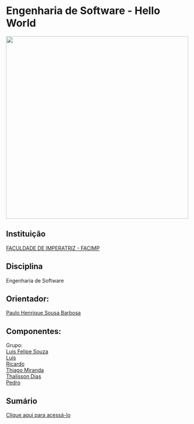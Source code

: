 <h1>Engenharia de Software - Hello World</h1>

<img src="https://www.stoodi.com.br/wp-content/uploads/2020/03/engenharia-de-software-1.jpg" width="500px" height="500px" style="text-align: center;">


<h2>Instituição</h2>

<a href="https://github.com/NT-Facimp">FACULDADE DE IMPERATRIZ - FACIMP</a>

<h2>Disciplina</h2>

Engenharia de Software

<h2>Orientador:</h2>

<a href="https://github.com/agenteph">Paulo Henrique Sousa Barbosa</a>

<h2>Componentes:</h2>

Grupo: <br><a href="https://github.com/LF21-O-souza">Luis Felipe Souza</a><br> <a href="https://github.com/Luysd2">Luis</a><br> <a href="https://github.com/ricarrdoo">Ricardo</a><br> <a href="https://github.com/thiagoam74">Thiago Miranda</a><br> 
<a href="https://github.com/ThalissonDias">Thalisson Dias</a><br> <a href="https://github.com/p3drodeveloper">Pedro</a>

<h2>Sumário</h2>

<a href="https://github.com/LF21-O-souza/Soft-Hello-Wolrd/wiki/Sum%C3%A1rio">Clique aqui para acessá-lo</a>
 

